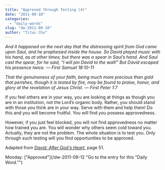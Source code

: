 ```yaml
---
title: "Approved through Testing (4)"
date: "2011-09-10"
categories: 
  - "daily-words"
slug: "dw-2011-09-10"
author: "Titus Chu"
---
```


_And it happened on the next day that the distressing spirit from God came upon Saul, and he prophesied inside the house. So David played music with his hand, as at other times; but there was a spear in Saul’s hand. And Saul cast the spear, for he said, “I will pin David to the wall!” But David escaped his presence twice. — First Samuel 18:10-11_

_That the genuineness of your faith, being much more precious than gold that perishes, though it is tested by fire, may be found to praise, honor, and glory at the revelation of Jesus Christ. — First Peter 1:7_

If you feel others are in your way, you are looking at things as though you are in an institution, not the Lord’s organic body. Rather, you should stand with those you think are in your way. Serve with them and help them! Do this and you will become fruitful. You will find you possess approvedness.

However, if you just feel blocked, you will not find approvedness no matter how trained you are. You will wonder why others seem cold toward you. Actually, they are not the problem. The whole situation is to test you. Only through such testing will you find opportunities to be approved.

Adapted from _[David: After God's Heart,](/book-david "Go to the listing for this book.")_ page 51.

Monday: ["Approved"](/dw-2011-09-12 "Go to the entry for this "Daily Word."")
